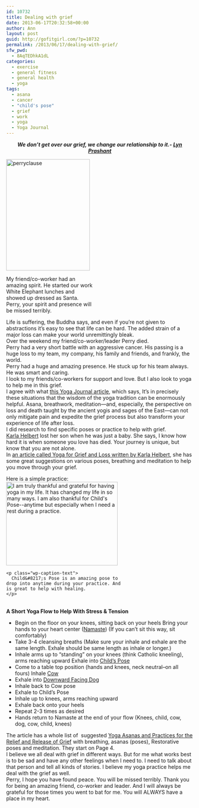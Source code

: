 ```yaml
---
id: 10732
title: Dealing with grief
date: 2013-06-17T20:32:58+00:00
author: Ann
layout: post
guid: http://gofitgirl.com/?p=10732
permalink: /2013/06/17/dealing-with-grief/
sfw_pwd:
  - 8AqTEDhkA1dL
categories:
  - exercise
  - general fitness
  - general health
  - yoga
tags:
  - asana
  - cancer
  - "child's pose"
  - grief
  - work
  - yoga
  - Yoga Journal
---
```

<p style="text-align: center;">
  <b><i>We don&#8217;t get over our grief, we change our relationship to it.- <a href="http://www.degriefing.com/about-lyn-prashant.html">Lyn Prashant</a></i></b>
</p>

<div id="attachment_10737" style="width: 235px" class="wp-caption alignleft">
  <a href="http://gofitgirl.com/?attachment_id=10737" rel="attachment wp-att-10737"><img class="size-medium wp-image-10737" alt="perryclause" src="http://gofitgirl.com/wp-content/uploads/2013/06/Perry-225x300.jpg" width="225" height="300" /></a>
  
  <p class="wp-caption-text">
    My friend/co-worker had an amazing spirit. He started our work White Elephant lunches and showed up dressed as Santa. Perry, your spirit and presence will be missed terribly.
  </p>
</div>

  
Life is suffering, the Buddha says, and even if you&#8217;re not given to abstractions it&#8217;s easy to see that life can be hard. The added strain of a major loss can make your world unremittingly bleak.  
Over the weekend my friend/co-worker/leader Perry died.  
Perry had a very short battle with an aggressive cancer. His passing is a huge loss to my team, my company, his family and friends, and frankly, the world.  
Perry had a huge and amazing presence. He stuck up for his team always. He was smart and caring.  
I look to my friends/co-workers for support and love. But I also look to yoga to help me in this grief.  
I agree with what [this Yoga Journal article](http://www.yogajournal.com/wisdom/1966), which says, It&#8217;s in precisely these situations that the wisdom of the yoga tradition can be enormously helpful. Asana, breathwork, meditation—and, especially, the perspective on loss and death taught by the ancient yogis and sages of the East—can not only mitigate pain and expedite the grief process but also transform your experience of life after loss.  
I did research to find specific poses or practice to help with grief.  
[Karla Helbert](http://www.karlahelbert.com) lost her son when he was just a baby. She says, I know how hard it is when someone you love has died. Your journey is unique, but know that you are not alone.  
In [an article called Yoga for Grief and Loss written by Karla Helbert](http://missfoundation.org/resources/news/2012Conference/YogaForGrief_KarlaHelbertLPC.pdf), she has some great suggestions on various poses, breathing and meditation to help you move through your grief.

<div title="Page 14">
  Here is a simple practice:<br /> 
  
  <div id="attachment_9890" style="width: 310px" class="wp-caption alignright">
    <a href="http://gofitgirl.com/?attachment_id=9890" rel="attachment wp-att-9890"><img class="size-medium wp-image-9890" alt="I am truly thankful and grateful for having yoga in my life. It has changed my life in so many ways. I am also thankful for Child's Pose--anytime but especially when I need a rest during a practice." src="http://gofitgirl.com/wp-content/uploads/2012/11/photo-2_4-300x225.jpg" width="300" height="225" /></a>
    
    <p class="wp-caption-text">
      Child&#8217;s Pose is an amazing pose to drop into anytime during your practice. And is great to help with healing.
    </p>
  </div>
  
  <br /> <strong>A Short Yoga Flow to Help With Stress & Tension</strong></p> 
  
  <ul>
    <li>
      Begin on the floor on your knees, sitting back on your heels Bring your hands to your heart center (<a href="http://www.yogajournal.com/basics/822">Namaste</a>) (If you can&#8217;t sit this way, sit comfortably)
    </li>
    <li>
      Take 3-4 cleansing breaths (Make sure your inhale and exhale are the same length. Exhale should be same length as inhale or longer.)
    </li>
    <li>
      Inhale arms up to “standing” on your knees (think Catholic kneeling), arms reaching upward Exhale into <a href="http://www.yogajournal.com/poses/475">Child’s Pose</a>
    </li>
    <li>
      Come to a table top position (hands and knees, neck neutral&#8211;on all fours) Inhale <a href="http://www.yogajournal.com/poses/2467">Cow</a>
    </li>
    <li>
      Exhale into <a href="http://www.yogajournal.com/poses/491">Downward Facing Dog</a>
    </li>
    <li>
      Inhale back to Cow pose
    </li>
    <li>
      Exhale to Child&#8217;s Pose
    </li>
    <li>
      Inhale up to knees, arms reaching upward
    </li>
    <li>
      Exhale back onto your heels
    </li>
    <li>
      Repeat 2-3 times as desired
    </li>
    <li>
      Hands return to Namaste at the end of your flow (Knees, child, cow, dog, cow, child, knees)
    </li>
  </ul>
</div>

<div title="Page 4">
  <div>
    <div>
      The article has a whole list of  suggested <a href="http://missfoundation.org/resources/news/2012Conference/YogaForGrief_KarlaHelbertLPC.pdf">Yoga Asanas and Practices for the Relief and Release of Grief</a> with breathing, asanas (poses), Restorative poses and meditation. They start on Page 4.<br /> I believe we all deal with grief in different ways. But for me what works best is to be sad and have any other feelings when I need to. I need to talk about that person and tell all kinds of stories. I believe my yoga practice helps me deal with the grief as well.<br /> Perry, I hope you have found peace. You will be missed terribly. Thank you for being an amazing friend, co-worker and leader. And I will always be grateful for those times you went to bat for me. You will ALWAYS have a place in my heart.
    </div>
  </div>
</div>